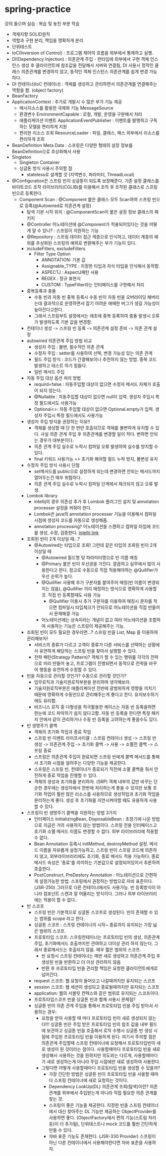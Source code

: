 # spring-practice
강의 들으며 실습 : 복습 및 놓친 부분 학습

- 객체지향 SOLID원칙
- 역할과 구현 분리, 책임을 명확하게 분리
- 단위테스트
- IoC(Inversion of Control) : 프로그램 제어의 흐름을 외부에서 통제하고 실행.
- DI(Dependency Injection) : 의존관계 주입 - 런타임에 외부에서 구현 객체 인스턴스 생성 후 클라이언트에 참조값을 전달해서 서버와 연결됨, DI 사용시 정적인 클래스 의존관계를 변경하지 않고, 동적인 객체 인스턴스 의존관계를 쉽게 변경 가능하다. 
- DI 컨테이너(IoC 컨테이너) : 객체를 생성하고 관리하면서 의존관계를 연결해주는 역할을 함. (object factory)
- BeanFactory
- ApplicationContext : 추가로 개발시 수 많은 부가 기능 제공
  - 메시지소스를 활용한 국제화 기능 MessageSource
  - 환경변수 EnvironmentCapable : 로컬, 개발, 운영을 구분해서 처리
  - 애플리케이션 이벤트 ApplicationEventPublisher : 이벤트를 발행하고 구독하는 모델을 편리하게 지원
  - 편리한 리소스 조회 ResourceLoader : 파일, 클래스, 패스 외부에서 리소스를 편리하게 조회
- BeanDefinition Meta Data : 스프링은 다양한 형태의 설정 정보를 BeanDefinition으로 추상화해서 사용
- Singleton
  - Singleton Container
  - 싱글톤 방식 사용시 주의할 점
    - stateless로 설계할 것 (지역변수, 파라미터, ThreadLocal)
- @Configuration은 스프링 빈이 싱글톤이 되도록 보장해준다. 기존 설정 클래스를 바이트코드 조작 라이브러리(CGLIB)를 이용해서 조작 후 조작된 클래스로 스프링 빈으로 등록한다.
  - Component Scan : @Component 붙은 클래스 모두 Scan하여 스프링 빈으로 등록(@Autowired로 의존관계 설정)
    - 탐색 기본 시작 위치 : @ComponentScan이 붙은 설정 정보 클래스의 패키지
    - @Controller 어노테이션에 @Component가 적용되어있다는 것을 어떻게 알 수 있나? : 스프링이 지원하는 기능 
    - @Repository : 스프링 데이터 접근 계층으로 인식하고, 데이터 계층의 예외를 추상화된 스프링의 예외로 변환해주는 부가 기능이 있다.
    - includeFilters, excludeFilters
      - Filter Type Option
        - ANNOTATION: 기본 값
        - Assignable_TYPE : 지정한 타입과 자식 타입을 인식해서 동작함. 
        - ASPECTJ : AspectJ패턴 사용
        - REGEX : 정규 표현식
        - CUSTOM : TypeFilter라는 인터페이스를 구현해서 처리
    - 중복등록과 충돌
      - 수동 빈과 자동 빈 중복 등록시 수동 빈이 자동 빈을 오버라이딩 해버리는데 결과적으로 운영하면서 잡기 어려운 애매한 버그가 생길 가능성이 높아진다고한다.
      - 그래서 스프링부트 설정에서는 애초에 중복 등록하여 충돌 발생시 오류가 발생하도록 기본 값을 변경함.
    - 컨테이너 생성 -> 스프링 빈 등록 -> 의존관계 설정 준비 -> 의존 관계 설정
    - autowired 의존관계 주입 방법 비교
      - 생성자 주입 : 불변, 필수적인 의존 관계
      - 수정자 주입 : setter를 사용하여 선택, 변경 가능성 있는 의존 관계
      - 필드 주입 방식 : 코드가 간결해보이나 추천하지 않는 방법. 중복 코드 발생하고 테스트 하기 힘들다.
      - 일반 메서드 주입
    - 자동 주입 대상 옵션 처리 방법
      - requird=false : 자동주입할 대상이 없으면 수정자 메서드 자체가 호출이 되지 않는다.
      - @Nullable : 자동주입할 대상이 없으면 null이 입력. 생성자 주입시 특정 필드에서도 사용가능 
      - Optional<>: 자동 주입할 대상이 없으면 Optional.empty가 입력. 생성자 주입시 특정 필드에서도 사용가능
    - 생성자 주입 방식을 권장하는 이유!! 
      - 객체를 생성할 때 단 한 번만 호출되므로 객체를 불변하게 유지할 수 있다. 사실 의존 관계 주입 후 의존관계를 변경할 일이 적다. 변하면 안되는 경우가 대부분이다.
      - 의존 관계 주입 실수로 누락시 컴파일 오류 발생하여 실수를 방지할 수 있다.
      - final 키워드 사용가능 => 초기화 해야할 필드 누락 방지, 불변성 유지 
    - 수정자 주입 방식 사용시 단점
      - set메서드를 public으로 설정하게 되는데 변경하면 안되는 메서드까지 열어두는건 매우 위험하다.
      - 의존 관계 주입 실수로 누락시 컴파일 단계에서 체크되지 않고 오류 발생.
    - Lombok library
      - intellij의 경우 의존성 추가 후 Lombok 플러그인 설치 및 annotation processer 설정을 켜줘야 한다. 
      - Lombok은 java의 annotation processer 기능을 이용해서 컴파일 시점에 생성자 코드를 자동으로 생성해줌.
      - annotation processing? 어노테이션을 스캔하고 컴파일 타임에 코드를 생성, 수정, 검증한다. [intellij link](https://www.jetbrains.com/help/idea/annotation-processors-support.html)
    - 조회된 빈이 2개 이상일 때...?
      - @Autowired는 타입으로 조회! 그런데 같은 타입의 조회된 빈이 2개 이상일 때 
        - @Autowired 필드명 및 파라미터명으로 빈 이름 매칭
        - @Primary 붙은 빈이 우선권을 가진다.  깔끔하고 실무에서 많이 사용한다고 한다. 참고로 수동으로 직접 적용해야하는 @Quilifier가 우선 순위가 높다. 
        - @Quilifier 사용해 추가 구분자를 붙여주어 매칭(빈 이름이 변경되지는 않음), @Quilifier 끼리 매칭하는 방식으로 명확하게 사용할 것. 직접 빈 등록할때도 사용 가능
          - @Quilifier 이용시 추가 구분자를 이용하여 매칭시 문자를 적으면 컴파일시 타입체크가 안되므로 어노테이션을 직접 만들어서 문제해결 가능
        - 어노테이션에는 상속이라는 개념이 없고 여러 어노테이션을 조합하여 사용하는 기능은 스프링이 제공해주는 기능.
    - 조회된 빈이 모두 필요한 경우라면...? 스프링 빈을 List, Map 을 이용하여 관리해보자!
      - 서비스의 종류가 다르고 고객이 종류가 다른 서비스를 선택하는 상황에서 유연하게 해당하는 스프링 빈을 찾아서 실행할 수 있다.
      - 전략 패턴(Strategy Pattern)? 객체가 할 수 있는 행위를 각각의 전략으로 미리 만들어 놓고, 프로그램이 진행되면서 동적으로 전략을 바꾸어 행동을 유연하게 수정할 수 있다.
    - 빈을 자동으로 관리할 것인가? 수동으로 관리할 것인가? 
      - 업무로직과 기술지원로직부분을 분리하여 생각해보자.
      - 기술지원로직부분은 애플리케이션 전반에 광범위하게 영향을 끼치기 때문에 명확하게 수동빈으로 관리해주는게 좋다고 한다. 유지보수하기에도 유리함.
      - 비즈니스 로직 중 다형성을 적극활용한 케이스는 자동 빈 등록을하면 한눈에 코드 파악하기 쉽지 않다고함. 자동 빈 등록을 한다면 특정 패키지 안에서 같이 관리하거나 수동 빈 등록을 고려하는게 좋을수도 있다.
    - 빈 생명주기 콜백
      - 객체의 초기화 작업과 종료 작업
      - 스프링 빈 이벤트 라이프사이클 : 스프링 컨테이너 생성 -> 스프링 빈 생성 -> 의존관계 주입 -> 초기화 콜백 -> 사용 -> 소멸전 콜백 -> 스프링 종료
      - 스프링은 의존관계 주입이 완료되면 스프링 빈에게 콜백 메서드를 통해서 초기화 시점을 알려주는 다양한 기능을 제공한다. 
      - 스프링은 스프링 빈, 컨테이너가 종료되기 직전에 소멸 콜백을 줘서 안전하게 종료 작업을 진행할 수 있다. 
      - 객체의 생성과 초기화를 분리하자. (SRP) 객체 내부의 값만 바꾸는 단순한 경우에는 생성자에서 한번에 처리하는게 좋을 수 있지만 보통 초기화 작업이 훨씬 많은 리소스를 사용하므로 생성작업과 초기화 작업을 분리하는게 좋다. 생성 후 초기화를 지연시켜야할 때도 유용하게 사용할 수 있다. 
    - 스프링이 빈 생명주기 콜백을 지원하는 방법 3가지
      - 인터페이스 InitializingBean, DisposableBean : 초창기에 나온 방법으로 지금은 거의 사용하지 않는 방법이다. 스프링 전용 인터페이스고 초기화 소멸 메서드 이름도 변경할 수 없다. 외부 라이브러리에 적용할 수 없다. 
      - Bean Annotation 등록시 initMethod, destroyMethod 설정. 메서드 이름을 자유롭게 설정가능하고, 스프링 빈이 스프링 코드에 의존하지 않고, 외부라이브러리에도 초기화, 종료 메서드 적용 가능하다. 종료 메서드 속성은 '종료'를 의미하는 기본값으로 설정되어있어서 추론하여 호출한다.
      - PostConstruct, PreDestory Annotation : 어노테이션으로 간편하게 설정가능한 방법. 스프링에서 권장하는 방법으로 자바 표준이다.(JSR-250) 그러므로 다른 컨테이너에서도 사용가능. 빈 등록방식이 아니라 컴포넌트 스캔과 잘 어울리는 방식이다. 그러나 외부 라이브러리에는 적용이 할 수 없다..
    - 빈 스코프
      - 스프링 빈은 기본적으로 싱글톤 스코프로 생성된다. 빈이 존재할 수 있는 범위를 scope 라고 한다. 
      - 싱글톤 스코프 : 스프링 컨테이너의 시작~ 종료까지 유지되는 가장 넓은 범위의 스코프. 
      - 프로토타입 스코프: 스프링컨테이너는 프로토타입 빈의 생성, 의존관계주입, 초기화메서드 호출까지만 관여하고 더이상 관리 하지 않는다. 그래서 종료메서드는 호출되지 않음. 매우 짧은 범위의 스코프.
        - 빈 요청시 스프링 컨테이너는 매번 새로 생성하고 의존관계 주입 후 생성된 빈을 반환하고 더 이상 관리하지 않음
        - 반환 후 프로토타입 빈을 관리할 책임은 요청한 클라이언트에게로 넘어간다. 
      - request 스코프: 웹 요청이 들어오고 나갈때까지만 유지되는 스코프
      - session 스코프: 웹 세션이 생성되고 종료될때까지만 유지되는 스코프
      - application: 웹의 서블릿 컨텍스와 같은 범위로 유지되는 스코프이다. 
      - 프로토타입스코프 빈을  싱글톤 빈과 함께 사용시 문제점? 
      - 싱글톤 빈이 의존 관계 주입을 통해서 프로토타입 빈을 주입 받아서 사용하는 경우:
        - 요청을 받아 사용할 때 마다 프로토타입 빈이 새로 생성되지 않는다!!! 싱글톤 빈은 주입 받은 프로토타입 빈의 참조 값을 내부 필드에 보관하고 싱글톤 빈을 호출해서 로직 수행시 싱글톤 빈 생성 시점에 주입된 프로토타입 빈을 이용하게 된다. 여기서 주의할 점은 의존관계 주입할때 스프링 컨테이너에 요청해서 프로토타입빈이 새로 생성이 된 것이라는 점이다. 사용할때마다 프로토타입 빈을 새로 생성해서 사용하는 것을 원하지만 의도와는 다르게, 사용할때마다가 새로 생성하는게 아니라 주입 시점에만 새로 생성하여 사용한다.
        - 그렇다면 어떻게 사용할때마다 프로토타입 빈을 생성할 수 있을까? 
          - 가장 간단한 방법은 싱글톤 빈이 프로토타입 빈을 사용할 때마다 스프링 컨테이너에 새로 요청하는 것이다.
          - Dependency LookUp(DL) 의존관계 조회(탐색)이란? 의존관계를 외부에서 주입받는게 아니라 직접 필요한 의존 관계를 찾는 것.
          - 스프링이 좋은 기능을 제공한다. 지정한 빈을 스프링 컨테이너에서 대신 찾아주는 DL 기능만 제공하는 ObjectProvider를 사용하면 좋다. (ObjectFactory에서 편의 기능(스트림 처리  등)이 더 추가됨), 단위테스트나 mock 코드를 훨씬 간단하게 만들 수 있다.
          - 자바 표준 기능도 존재한다. (JSR-330 Provider) 스프링이 아닌 다른 컨테이너에서 사용해야한다면 자바 표준을 사용하자.
  
  

    